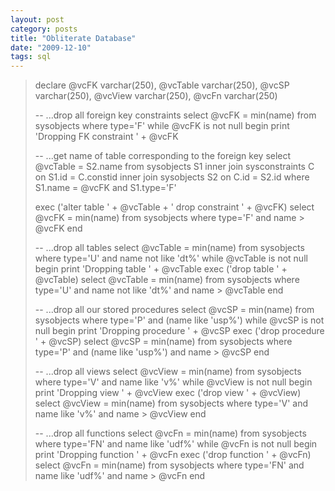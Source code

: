 ```yaml
---
layout: post
category: posts
title: "Obliterate Database"
date: "2009-12-10"
tags: sql
---
```


> declare
>    @vcFK varchar(250),
>    @vcTable varchar(250),
>    @vcSP varchar(250),
>    @vcView varchar(250),
>    @vcFn varchar(250)
> 
> \-- ...drop all foreign key constraints 
> select @vcFK = min(name) from sysobjects where type='F'
> while @vcFK is not null
> begin
>    print 'Dropping FK constraint ' + @vcFK
>    
>    \-- ...get name of table corresponding to the foreign key
>    select
>       @vcTable = S2.name
>    from
>       sysobjects S1
>       inner join sysconstraints C on S1.id = C.constid
>       inner join sysobjects S2 on C.id = S2.id
>    where
>       S1.name = @vcFK and S1.type='F'
>    
>    exec ('alter table ' + @vcTable + ' drop constraint ' + @vcFK)
>    select @vcFK = min(name) from sysobjects where type='F' and name > @vcFK
> end
> 
> \-- ...drop all tables
> select @vcTable = min(name) from sysobjects where type='U' and name not like 'dt%'
> while @vcTable is not null
> begin
>    print 'Dropping table ' + @vcTable
>    exec ('drop table ' + @vcTable)
>    select @vcTable = min(name) from sysobjects where type='U' and name not like 'dt%' and name > @vcTable
> end
> 
> \-- ...drop all our stored procedures
> select @vcSP = min(name) from sysobjects where type='P' and (name like 'usp%')
> while @vcSP is not null
> begin
>    print 'Dropping procedure ' + @vcSP
>    exec ('drop procedure ' + @vcSP)
>    select @vcSP = min(name) from sysobjects where type='P' and (name like 'usp%') and name > @vcSP
> end
> 
> \-- ...drop all views
> select @vcView = min(name) from sysobjects where type='V' and name like 'v%'
> while @vcView is not null
> begin
>    print 'Dropping view ' + @vcView
>    exec ('drop view ' + @vcView)
>    select @vcView = min(name) from sysobjects where type='V' and name like 'v%' and name > @vcView
> end
>    
> \-- ...drop all functions
> select @vcFn = min(name) from sysobjects where type='FN' and name like 'udf%'
> while @vcFn is not null
> begin
>    print 'Dropping function ' + @vcFn
>    exec ('drop function ' + @vcFn)
>    select @vcFn = min(name) from sysobjects where type='FN' and name like 'udf%' and name > @vcFn
> end
